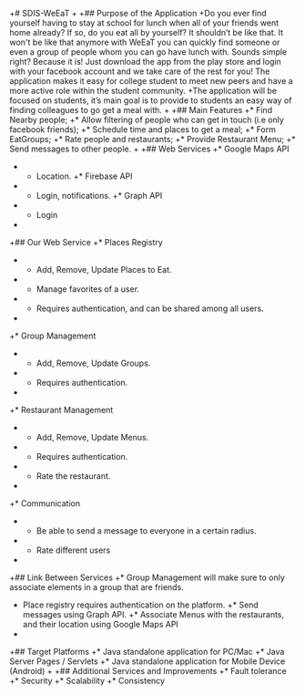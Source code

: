 +# SDIS-WeEaT
 +
 +## Purpose of the Application 
 +Do you ever find yourself having to stay at school for lunch when all of your friends went home already? If so, do you eat all by yourself? It shouldn’t be like that. It won't be like that anymore with WeEaT you can quickly find someone or even a group of people whom you can go have lunch with. Sounds simple right? Because it is! Just download the app from the play store and login with your facebook account and we take care of the rest for you! The application makes it easy for college student to meet new peers and have a more active role within the student community.
 +The application will be focused on students, it’s main goal is to provide to students an easy way of finding colleagues to go get a meal with.
 +
 +## Main Features 
 +* Find Nearby people;
 +* Allow filtering of people who can get in touch (i.e only facebook friends);
 +* Schedule time and places to get a meal;
 +* Form EatGroups;
 +* Rate people and restaurants;
 +* Provide Restaurant Menu;
 +* Send messages to other people.
 +
 +## Web Services 
 +* Google Maps API
 +	* Location.
 +* Firebase API 
 +	* Login, notifications.
 +* Graph API
 + * Login
 +		
 +## Our Web Service
 +* Places Registry
 +	* Add, Remove, Update Places to Eat.
 +	* Manage favorites of a user.
 +	* Requires authentication, and can be shared among all users.
 +
 +* Group Management
 +	* Add, Remove, Update Groups.
 +	* Requires authentication.
 +
 +* Restaurant Management
 +	* Add, Remove, Update Menus.
 +	* Requires authentication.
 +	* Rate the restaurant.
 +
 +* Communication
 +	* Be able to send a message to everyone in a certain radius.
 +	* Rate different users
 +
 +## Link Between Services
 +* Group Management will make sure to only associate elements in a group that are friends.
 +  Place registry requires authentication on the platform.
 +* Send messages using Graph API.
 +* Associate Menus with the restaurants, and their location using Google Maps API
 +
 +## Target Platforms 
 +* Java standalone application for PC/Mac 
 +* Java Server Pages / Servlets 
 +* Java standalone application for Mobile Device (Android) 
 +
 +## Additional Services and Improvements
 +* Fault tolerance	
 +* Security
 +* Scalability
 +* Consistency
